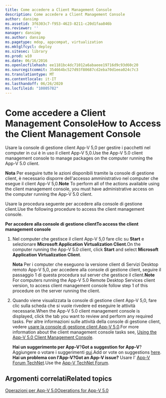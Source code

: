 ```yaml
---
title: Come accedere a Client Management Console
description: Come accedere a Client Management Console
author: dansimp
ms.assetid: 3f6303c7-f953-4623-8211-c20d1faa846b
ms.reviewer: ''
manager: dansimp
ms.author: dansimp
ms.pagetype: mdop, appcompat, virtualization
ms.mktglfcycl: deploy
ms.sitesec: library
ms.prod: w10
ms.date: 06/16/2016
ms.openlocfilehash: ee1181bc4dc71012a6abaeee19716d9c93d60c20
ms.sourcegitcommit: 354664bc527d93f80687cd2eba70d1eea024c7c3
ms.translationtype: MT
ms.contentlocale: it-IT
ms.lasthandoff: 06/26/2020
ms.locfileid: "10805782"
---
```

# <span data-ttu-id="fe9b2-103">Come accedere a Client Management Console</span><span class="sxs-lookup"><span data-stu-id="fe9b2-103">How to Access the Client Management Console</span></span>


<span data-ttu-id="fe9b2-104">Usare la console di gestione client App-V 5,0 per gestire i pacchetti nel computer in cui è in uso il client App-V 5,0.</span><span class="sxs-lookup"><span data-stu-id="fe9b2-104">Use the App-V 5.0 client management console to manage packages on the computer running the App-V 5.0 client.</span></span>

<span data-ttu-id="fe9b2-105">**Nota**  Per eseguire tutte le azioni disponibili tramite la console di gestione client, è necessario disporre dell'accesso amministrativo nel computer che esegue il client App-V 5,0.</span><span class="sxs-lookup"><span data-stu-id="fe9b2-105">**Note** To perform all of the actions available using the client management console, you must have administrative access on the computer running the App-V 5.0 client.</span></span>

 

<span data-ttu-id="fe9b2-106">Usare la procedura seguente per accedere alla console di gestione client.</span><span class="sxs-lookup"><span data-stu-id="fe9b2-106">Use the following procedure to access the client management console.</span></span>

**<span data-ttu-id="fe9b2-107">Per accedere alla console di gestione client</span><span class="sxs-lookup"><span data-stu-id="fe9b2-107">To access the client management console</span></span>**

1.  <span data-ttu-id="fe9b2-108">Nel computer che gestisce il client App-V 5,0 fare clic su **Start** e selezionare **Microsoft Application Virtualization Client**.</span><span class="sxs-lookup"><span data-stu-id="fe9b2-108">On the computer running the App-V 5.0 client, click **Start** and select **Microsoft Application Virtualization Client**.</span></span>

    <span data-ttu-id="fe9b2-109">**Nota**  Per i computer che eseguono la versione client di Servizi Desktop remoto App-V 5,0, per accedere alla console di gestione client, seguire il passaggio 1 di questa procedura sul server che gestisce il client.</span><span class="sxs-lookup"><span data-stu-id="fe9b2-109">**Note** For computers running the App-V 5.0 Remote Desktop Services client version, to access client management console follow step 1 of this procedure on the server running the client.</span></span>

     

2.  <span data-ttu-id="fe9b2-110">Quando viene visualizzata la console di gestione client App-V 5,0, fare clic sulla scheda che si vuole rivedere ed eseguire le attività necessarie.</span><span class="sxs-lookup"><span data-stu-id="fe9b2-110">When the App-V 5.0 client management console is displayed, click the tab you want to review and perform any required tasks.</span></span> <span data-ttu-id="fe9b2-111">Per altre informazioni sulle attività della console di gestione client, vedere [usare la console di gestione client App-V 5,0](using-the-app-v-50-client-management-console.md).</span><span class="sxs-lookup"><span data-stu-id="fe9b2-111">For more information about the client management console tasks see, [Using the App-V 5.0 Client Management Console](using-the-app-v-50-client-management-console.md).</span></span>

    <span data-ttu-id="fe9b2-112">**Hai un suggerimento per App-V**?</span><span class="sxs-lookup"><span data-stu-id="fe9b2-112">**Got a suggestion for App-V**?</span></span> <span data-ttu-id="fe9b2-113">Aggiungere o votare i suggerimenti [qui](http://appv.uservoice.com/forums/280448-microsoft-application-virtualization).</span><span class="sxs-lookup"><span data-stu-id="fe9b2-113">Add or vote on suggestions [here](http://appv.uservoice.com/forums/280448-microsoft-application-virtualization).</span></span> **<span data-ttu-id="fe9b2-114">Hai un problema con l'App-V?</span><span class="sxs-lookup"><span data-stu-id="fe9b2-114">Got an App-V issue?</span></span>** <span data-ttu-id="fe9b2-115">Usare l' [App-V Forum TechNet](https://social.technet.microsoft.com/Forums/home?forum=mdopappv).</span><span class="sxs-lookup"><span data-stu-id="fe9b2-115">Use the [App-V TechNet Forum](https://social.technet.microsoft.com/Forums/home?forum=mdopappv).</span></span>

## <span data-ttu-id="fe9b2-116">Argomenti correlati</span><span class="sxs-lookup"><span data-stu-id="fe9b2-116">Related topics</span></span>


[<span data-ttu-id="fe9b2-117">Operazioni per App-V 5.0</span><span class="sxs-lookup"><span data-stu-id="fe9b2-117">Operations for App-V 5.0</span></span>](operations-for-app-v-50.md)

 

 





